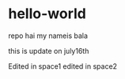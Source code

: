 # hello-world
repo
hai my nameis bala

this is update on july16th

Edited in space1
edited in space2

